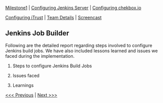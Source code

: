 [Milestone1](README.md) | [Configuring Jenkins Server](Jenkins.md) | [Configuring chekbox.io](Checkbox.md)

[Configuring iTrust](ITrust.md) | [Team Details](Team.md) | [Screencast](Screencast.md)

Jenkins Job Builder
----------------------------------

Following are the detailed report regarding steps involved to configure Jenkins build jobs. We have also included lessons learned and issues we faced during the implementation.

1. Steps to configure Jenkins Build Jobs

2. Issues faced

3. Learnings

[<<< Previous](Jenkins.md) | [Next >>>](Checkbox.md)